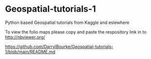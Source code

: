 # Geospatial-tutorials-1

Python based Geospatial tutorials from Kaggle and eslewhere

To view the folio maps please copy and paste the respository link in to http://nbviewer.org/

https://github.com/DarrylBourke/Geospatial-tutorials-1/blob/main/README.md

